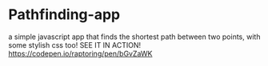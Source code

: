 # Pathfinding-app
a simple javascript app that finds the shortest path between two points, with some stylish css too!
SEE IT IN ACTION! https://codepen.io/raptoring/pen/bGvZaWK
